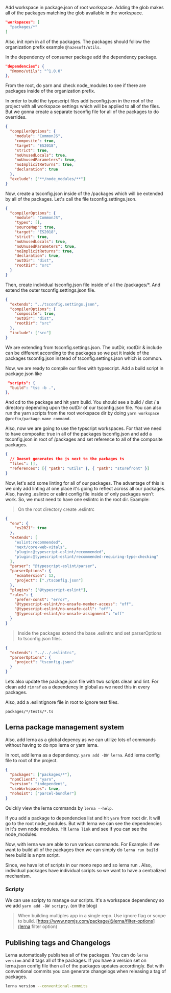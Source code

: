 Add workspace in package.json of root workspace. Adding the glob makes all of the packages matching the glob available in the workspace.

```json
"workspaces": [
  "packages/*"
]
```

Also, init npm in all of the packages. The packages should follow the organization prefix example `@hazesoft/utils`.

In the dependency of consumer package add the dependency package.

```json
"dependencies": {
  "@mono/utils": "^1.0.0"
},
```

From the root, do yarn and check node_modules to see if there are packages inside of the organization prefix.

In order to build the typescript files add tsconfig.json in the root of the project with all workspace settings which will be applied to all of the files. But we gonna create a separate tsconfig file for all of the packages to do overrides.

```json
{
  "compilerOptions": {
    "module": "CommonJS",
    "composite": true,
    "target": "ES2018",
    "strict": true,
    "noUnusedLocals": true,
    "noUnusedParameters": true,
    "noImplicitReturns": true,
    "declaration": true
  },
  "exclude": ["**/node_modules/**"]
}
```

Now, create a tsconfig.json inside of the /packages which will be extended by all of the packages. Let's call the file tsconfig.settings.json.

```json
{
  "compilerOptions": {
    "module": "CommonJS",
    "types": [],
    "sourceMap": true,
    "target": "ES2018",
    "strict": true,
    "noUnusedLocals": true,
    "noUnusedParameters": true,
    "noImplicitReturns": true,
    "declaration": true,
    "outDir": "dist",
    "rootDir": "src"
  }
}
```

Then, create individual tsconfig.json file inside of all the /packages/\*. And extend the outer tsconfig.settings.json file.

```json
{
  "extends": "../tsconfig.settings.json",
  "compilerOptions": {
    "composite": true,
    "outDir": "dist",
    "rootDir": "src"
  },
  "include": ["src"]
}
```

We are extending from tsconfig.settings.json. The outDir, rootDir & include can be different according to the packages so we put it inside of the packages tsconfig.json instead of tsconfig.settings.json which is common.

Now, we are ready to compile our files with typescript. Add a build script in package.json like

```json
 "scripts": {
  "build": "tsc -b .",
},
```

And cd to the package and hit yarn build. You should see a build / dist / a directory depending upon the outDir of our tsconfig.json file. You can also run the yarn scripts from the root workspace dir by doing `yarn workspace @prefix/package-name command`.

Also, now we are going to use the typscript workspaces. For that we need to have composite: true in all of the packages tsconfig.json and add a tsconfig.json in root of /packages and set reference to all of the composite packages.

```json
{
  // Doesnt generates the js next to the packages ts
  "files": [],
  "references": [{ "path": "utils" }, { "path": "storefront" }]
}
```

Now, let's add some linting for all of our packages. The advantage of this is we only add linting at one place it's going to reflect across all our packages. Also, having .eslintrc or eslint config file inside of only packages won't work. So, we must need to have one eslintrc in the root dir.
Example:

> On the root directory create .eslintrc

```json
{
  "env": {
    "es2021": true
  },
  "extends": [
    "eslint:recommended",
    "next/core-web-vitals",
    "plugin:@typescript-eslint/recommended",
    "plugin:@typescript-eslint/recommended-requiring-type-checking"
  ],
  "parser": "@typescript-eslint/parser",
  "parserOptions": {
    "ecmaVersion": 12,
    "project": ["./tsconfig.json"]
  },
  "plugins": ["@typescript-eslint"],
  "rules": {
    "prefer-const": "error",
    "@typescript-eslint/no-unsafe-member-access": "off",
    "@typescript-eslint/no-unsafe-call": "off",
    "@typescript-eslint/no-unsafe-assignment": "off"
  }
}
```

> Inside the packages extend the base .eslintrc and set parserOptions to tsconfig.json files.

```json
{
  "extends": "../../.eslintrc",
  "parserOptions": {
    "project": "tsconfig.json"
  }
}
```

Lets also update the package.json file with two scripts clean and lint.
For clean add `rimraf` as a dependency in global as we need this in every packages.

Also, add a .eslintignore file in root to ignore test files.

```
packages/*/tests/*.ts
```

## Lerna package management system

Also, add lerna as a global depency as we can utilize lots of commands without having to do npx lerna or yarn lerna.

In root, add lerna as a dependency. `yarn add -DW lerna`.
Add lerna config file to root of the project.

```json
{
  "packages": ["packages/*"],
  "npmClient": "yarn",
  "version": "independent",
  "useWorkspaces": true,
  "nohoist": ["parcel-bundler"]
}
```

Quickly view the lerna commands by `lerna --help`.

If you add a package to dependencies list and hit `yarn` from root dir. It will go to the root node_modules. But with lerna we can see the dependencies in it's own node modules.
Hit `lerna link` and see if you can see the node_modules.

Now, with lerna we are able to run various commands. For Example: if we want to build all of the packages then we can simply do `lerna run build` here build is a npm script.

Since, we have lot of scripts in our mono repo and so lerna run <command>. Also, individual packages have individual scripts so we want to have a centralized mechanism.

### Scripty

We can use scripty to manage our scripts.
It's a workspace dependency so we add `yarn add -DW scripty`.
(on the blog)

> When building multiples app in a single repo. Use ignore flag or scope to build.
> [https://www.npmjs.com/package/@lerna/filter-options](lerna filter option)

## Publishing tags and Changelogs

Lerna automatically publishes all of the packages.
You can do `lerna version` and it tags all of the packages. If you have a version set on lerna.json config file then all of the packages updates accordingly.
But with conventional commits you can generate changelogs when releasing a tag of packages.

```bash
lerna version --conventional-commits
```

